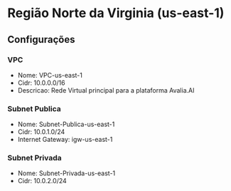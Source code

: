 # Região Norte da Virginia (us-east-1)

## Configurações

### VPC

- Nome: VPC-us-east-1
- Cidr: 10.0.0.0/16
- Descricao: Rede Virtual principal para a plataforma Avalia.AI

### Subnet Publica

- Nome: Subnet-Publica-us-east-1
- Cidr: 10.0.1.0/24
- Internet Gateway: igw-us-east-1

### Subnet Privada

- Nome: Subnet-Privada-us-east-1
- Cidr: 10.0.2.0/24
  